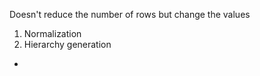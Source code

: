 Doesn't reduce the number of rows but change the values

1. Normalization
2. Hierarchy generation

- 